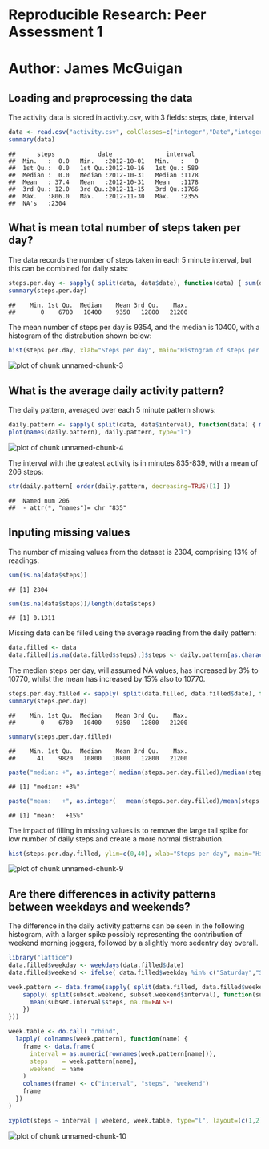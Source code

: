 # Reproducible Research: Peer Assessment 1
# Author: James McGuigan

## Loading and preprocessing the data

The activity data is stored in activity.csv, with 3 fields: steps, date, interval

```r
data <- read.csv("activity.csv", colClasses=c("integer","Date","integer"));
summary(data)
```

```
##      steps            date               interval   
##  Min.   :  0.0   Min.   :2012-10-01   Min.   :   0  
##  1st Qu.:  0.0   1st Qu.:2012-10-16   1st Qu.: 589  
##  Median :  0.0   Median :2012-10-31   Median :1178  
##  Mean   : 37.4   Mean   :2012-10-31   Mean   :1178  
##  3rd Qu.: 12.0   3rd Qu.:2012-11-15   3rd Qu.:1766  
##  Max.   :806.0   Max.   :2012-11-30   Max.   :2355  
##  NA's   :2304
```

## What is mean total number of steps taken per day?

The data records the number of steps taken in each 5 minute interval, but this can be combined for daily stats:

```r
steps.per.day <- sapply( split(data, data$date), function(data) { sum(data$steps,    na.rm=TRUE) })
summary(steps.per.day)
```

```
##    Min. 1st Qu.  Median    Mean 3rd Qu.    Max. 
##       0    6780   10400    9350   12800   21200
```

The mean number of steps per day is 9354, and the median is 10400, with a histogram of the distrabution shown below:

```r
hist(steps.per.day, xlab="Steps per day", main="Histogram of steps per day")
```

![plot of chunk unnamed-chunk-3](figure/unnamed-chunk-3.png) 

## What is the average daily activity pattern?

The daily pattern, averaged over each 5 minute pattern shows:

```r
daily.pattern <- sapply( split(data, data$interval), function(data) { mean(data$steps, na.rm=TRUE) })
plot(names(daily.pattern), daily.pattern, type="l")
```

![plot of chunk unnamed-chunk-4](figure/unnamed-chunk-4.png) 

The interval with the greatest activity is in minutes 835-839, with a mean of 206 steps:

```r
str(daily.pattern[ order(daily.pattern, decreasing=TRUE)[1] ])
```

```
##  Named num 206
##  - attr(*, "names")= chr "835"
```

## Inputing missing values

The number of missing values from the dataset is 2304, comprising 13% of readings:

```r
sum(is.na(data$steps))
```

```
## [1] 2304
```

```r
sum(is.na(data$steps))/length(data$steps)
```

```
## [1] 0.1311
```

Missing data can be filled using the average reading from the daily pattern:

```r
data.filled <- data
data.filled[is.na(data.filled$steps),]$steps <- daily.pattern[as.character(data[is.na(data$steps),]$interval)]
```

The median steps per day, will assumed NA values, has increased by 3% to 10770, whilst the mean has increased by 15% also to 10770.

```r
steps.per.day.filled <- sapply( split(data.filled, data.filled$date), function(data.filled) { sum(data.filled$steps, na.rm=TRUE) })
summary(steps.per.day)
```

```
##    Min. 1st Qu.  Median    Mean 3rd Qu.    Max. 
##       0    6780   10400    9350   12800   21200
```

```r
summary(steps.per.day.filled)
```

```
##    Min. 1st Qu.  Median    Mean 3rd Qu.    Max. 
##      41    9820   10800   10800   12800   21200
```

```r
paste("median: +", as.integer( median(steps.per.day.filled)/median(steps.per.day) * 100 - 100), "%", sep="")
```

```
## [1] "median: +3%"
```

```r
paste("mean:   +", as.integer(   mean(steps.per.day.filled)/mean(steps.per.day)   * 100 - 100), "%", sep="")
```

```
## [1] "mean:   +15%"
```

The impact of filling in missing values is to remove the large tail spike for low number of daily steps and create a more normal distrabution.

```r
hist(steps.per.day.filled, ylim=c(0,40), xlab="Steps per day", main="Histogram of steps per day using assumed NA values")
```

![plot of chunk unnamed-chunk-9](figure/unnamed-chunk-9.png) 


## Are there differences in activity patterns between weekdays and weekends?

The difference in the daily activity patterns can be seen in the following histogram, with a larger spike possibly representing the contribution of weekend morning joggers, followed by a slightly more sedentry day overall.  

```r
library("lattice")
data.filled$weekday <- weekdays(data.filled$date)
data.filled$weekend <- ifelse( data.filled$weekday %in% c("Saturday","Sunday"), "weekday", "weekend" )

week.pattern <- data.frame(sapply( split(data.filled, data.filled$weekend), function(subset.weekend) {
    sapply( split(subset.weekend, subset.weekend$interval), function(subset.interval) {
      mean(subset.interval$steps, na.rm=FALSE)
    })
}))

week.table <- do.call( "rbind", 
  lapply( colnames(week.pattern), function(name) {
    frame <- data.frame(
      interval = as.numeric(rownames(week.pattern[name])),
      steps    = week.pattern[name],
      weekend  = name
    )
    colnames(frame) <- c("interval", "steps", "weekend")
    frame
  })
)

xyplot(steps ~ interval | weekend, week.table, type="l", layout=(c(1,2)))
```

![plot of chunk unnamed-chunk-10](figure/unnamed-chunk-10.png) 
